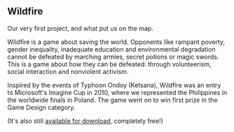 ## Wildfire

Our very first project, and what put us on the map.

Wildfire is a game about saving the world. Opponents like rampant poverty, gender inequality, inadequate education and environmental degradation cannot be defeated by marching armies, secret potions or magic swords. This is a game about how they can be defeated: through volunteerism, social interaction and nonviolent activism.

Inspired by the events of Typhoon Ondoy (Ketsana), Wildfire was an entry to Microsoft's Imagine Cup in 2010, where we represented the Philippines in the worldwide finals in Poland. The game went on to win first prize in the Game Design category.

(It's also still [available for download](http://wildfire.byimplication.com), completely free!)
